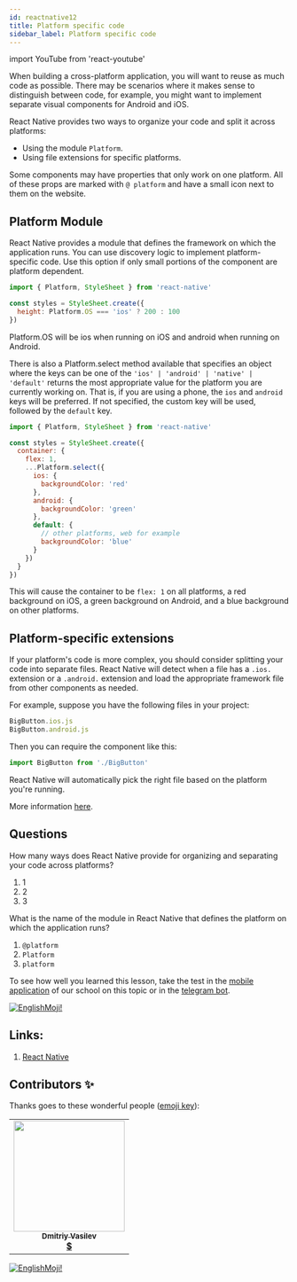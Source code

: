 ```yaml
---
id: reactnative12
title: Platform specific code
sidebar_label: Platform specific code
---
```


import YouTube from 'react-youtube'

When building a cross-platform application, you will want to reuse as much code as possible. There may be scenarios where it makes sense to distinguish between code, for example, you might want to implement separate visual components for Android and iOS.

React Native provides two ways to organize your code and split it across platforms:

- Using the module `Platform`.
- Using file extensions for specific platforms.

Some components may have properties that only work on one platform. All of these props are marked with `@ platform` and have a small icon next to them on the website.

## Platform Module

React Native provides a module that defines the framework on which the application runs. You can use discovery logic to implement platform-specific code. Use this option if only small portions of the component are platform dependent.

```jsx
import { Platform, StyleSheet } from 'react-native'

const styles = StyleSheet.create({
  height: Platform.OS === 'ios' ? 200 : 100
})
```

Platform.OS will be ios when running on iOS and android when running on Android.

There is also a Platform.select method available that specifies an object where the keys can be one of the `'ios' | 'android' | 'native' | 'default'` returns the most appropriate value for the platform you are currently working on. That is, if you are using a phone, the `ios` and `android` keys will be preferred. If not specified, the custom key will be used, followed by the `default` key.

```jsx
import { Platform, StyleSheet } from 'react-native'

const styles = StyleSheet.create({
  container: {
    flex: 1,
    ...Platform.select({
      ios: {
        backgroundColor: 'red'
      },
      android: {
        backgroundColor: 'green'
      },
      default: {
        // other platforms, web for example
        backgroundColor: 'blue'
      }
    })
  }
})
```

This will cause the container to be `flex: 1` on all platforms, a red background on iOS, a green background on Android, and a blue background on other platforms.

## Platform-specific extensions

If your platform's code is more complex, you should consider splitting your code into separate files. React Native will detect when a file has a `.ios.` extension or a `.android.` extension and load the appropriate framework file from other components as needed.

For example, suppose you have the following files in your project:

```jsx
BigButton.ios.js
BigButton.android.js
```

Then you can require the component like this:

```jsx
import BigButton from './BigButton'
```

React Native will automatically pick the right file based on the platform you're running.

More information [here](https://reactnative.dev/docs/platform-specific-code).

## Questions

How many ways does React Native provide for organizing and separating your code across platforms?

1. 1
2. 2
3. 3

What is the name of the module in React Native that defines the platform on which the application runs?

1. `@platform`
2. `Platform`
3. `platform`

To see how well you learned this lesson, take the test in the [mobile application](http://onelink.to/njhc95) of our school on this topic or in the [telegram bot](https://t.me/javascriptcamp_bot).

[![EnglishMoji!](/img/logo/englishmoji.png)](https://apps.apple.com/kz/app/englishmoji/id6450254885)

## Links:

1. [React Native](https://reactnative.dev/docs/platform-specific-code)

## Contributors ✨

Thanks goes to these wonderful people ([emoji key](https://allcontributors.org/docs/en/emoji-key)):

<table>
  <tr>
    <td align="center"><a href="https://fullstackserverless.github.io/"><img src="https://avatars0.githubusercontent.com/u/6774813?v=4?s=200" width="200px;" alt=""/><br /><sub><b>Dmitriy Vasilev</b></sub></a><br /> <a href="https://github.com/gHashTag/react-native-village/commits?author=gHashTag" title="Documentation">  💲</a></td>
  </tr>
</table>

[![EnglishMoji!](/img/logo/englishmoji.png)](https://apps.apple.com/kz/app/englishmoji/id6450254885)
